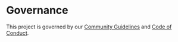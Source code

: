 # Governance
<!-- TODO: Starting at Tier 3 GOVERNANCE.md has basic language about early community governance, how the project make decisions, and how contributors are elevated through the leadership process if any (e.g. joining teams, getting maintainer status, etc...)
-->

This project is governed by our [Community Guidelines](COMMUNITY_GUIDELINES.md) and [Code of Conduct](CODE_OF_CONDUCT.md). 
